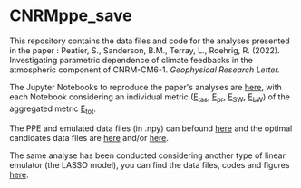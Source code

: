 # CNRMppe_save
This repository contains the data files and code for the analyses presented in the paper : 
Peatier, S., Sanderson, B.M., Terray, L., Roehrig, R. (2022). Investigating parametric dependence of climate feedbacks in the atmospheric component of CNRM-CM6-1. <em>Geophysical Research Letter.</em>

The Jupyter Notebooks to reproduce the paper's analyses are [here](https://github.com/speatier/CNRMppe_save/tree/main/PPE/PPE_paper_1/MultiLinReg), with each Notebook considering an individual metric ([E<sub>tas</sub>](https://github.com/speatier/CNRMppe_save/blob/main/PPE/PPE_paper_1/MultiLinReg/Final_tas.ipynb), [E<sub>pr</sub>](https://github.com/speatier/CNRMppe_save/blob/main/PPE/PPE_paper_1/MultiLinReg/Final_pr.ipynb), [E<sub>SW</sub>](https://github.com/speatier/CNRMppe_save/blob/main/PPE/PPE_paper_1/MultiLinReg/Final_SW.ipynb), [E<sub>LW</sub>](https://github.com/speatier/CNRMppe_save/blob/main/PPE/PPE_paper_1/MultiLinReg/Final_LW.ipynb)) of the aggregated metric [E<sub>tot</sub>](https://github.com/speatier/CNRMppe_save/blob/main/PPE/PPE_paper_1/MultiLinReg/Final_total.ipynb).

The PPE and emulated data files (in .npy) can befound [here](https://github.com/speatier/CNRMppe_save/tree/main/PPE/ENSEMBLE2/files/npy) and the optimal candidates data files are [here](https://github.com/speatier/CNRMppe_save/tree/main/PPE/ENSEMBLE4_selection/files/npy/) and/or [here](https://github.com/speatier/CNRMppe_save/tree/main/PPE/ENSEMBLE2/files/npy/CNRMppe).

The same analyse has been conducted considering another type of linear emulator (the LASSO model), you can find the data files, codes and figures [here](https://github.com/speatier/CNRMppe_save/tree/main/PPE/PPE_paper_1/LASSO/).
